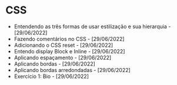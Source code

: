 # CSS
- Entendendo as três formas de usar estilização e sua hierarquia - [29/06/2022]
- Fazendo comentários no CSS - [29/06/2022]
- Adicionando o CSS reset - [29/06/2022]
- Entendo display Block e Inline - [29/06/2022]
- Aplicando espaçamento - [29/06/2022]
- Aplicando bordas - [29/06/2022]
- Aplicando bordas arredondadas - [29/06/2022]
- Exercício 1: Bio - [29/06/2022]
